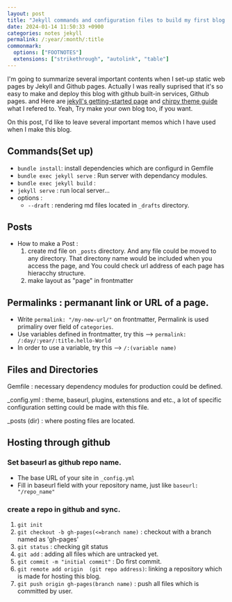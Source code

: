 ```yaml
---
layout: post
title: "Jekyll commands and configuration files to build my first blog."
date: 2024-01-14 11:50:33 +0900
categories: notes jekyll
permalink: /:year/:month/:title
commonmark:
  options: ["FOOTNOTES"]
  extensions: ["strikethrough", "autolink", "table"]
---
```

I'm going to summarize several important contents when I set-up static web pages by Jekyll and Github pages. Actually I was really suprised that it's so easy to make and deploy this blog with github built-in services, Github pages. and Here are [jekyll's getting-started page](https://jekyllrb.com/docs/) and [chirpy theme guide](https://chirpy.cotes.page/posts/getting-started/) what I refered to. Yeah, Try make your own blog too, if you want.

On this post, I'd like to leave several important memos which I have used when I make this blog.

## Commands(Set up)
- `bundle install`: install dependencies which are configurd in Gemfile
- `bundle exec jekyll serve` : Run server with dependancy modules.
- `bundle exec jekyll build` :
- `jekyll serve` : run local server...
- options :
  + `--draft` : rendering md files located in `_drafts` directory.

## Posts

- How to make a Post :
    1. create md file on `_posts` directory. And any file could be moved to any directory. That directony name would be included when you access the page, and You could check url address of each page has hieracchy structure.
    2. make layout as "page" in frontmatter

## Permalinks : permanant link or URL of a page.
- Write `permalink: "/my-new-url/"` on frontmatter, Permalink is used primaliry over field of `categories`.
- Use variables defined in frontmatter, try this -->  `permalink: /:day/:year/:title.hello-World`
- In order to use a variable, try this --> `/:(variable name)`

## Files and Directories

Gemfile 
: necessary dependency modules for production could be defined.

_config.yml 
: theme, baseurl, plugins, extenstions and etc., a lot of specific configuration setting could be made with this file.

_posts (dir) 
: where posting files are located.


## Hosting through github
### Set baseurl as github repo name.
- The base URL of your site in `_config.yml`
- Fill in baseurl field with your repository name, just like `baseurl: "/repo_name"`

### create a repo in github and sync.
1. `git init`
2. `git checkout -b gh-pages(<=branch name)` : checkout with a branch named as 'gh-pages'
3. `git status` : checking git status
4. `git add` : adding all files which are untracked yet.
5. `git commit -m "initial commit"` : Do first commit.
6. `git remote add origin  (git repo address)`: linking a repository which is made for hosting this blog.
7. `git push origin gh-pages(branch name)` : push all files which is committed by user.